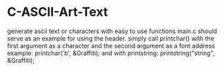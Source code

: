 # C-ASCII-Art-Text
generate ascii text or characters with easy to use functions
main.c should serve as an example for using the header.
simply call printchar() with the first argument as a character and the second argument as a font address
example: printchar('b', &Graffiti);
and with printstring:
printstring("string", &Graffiti);

